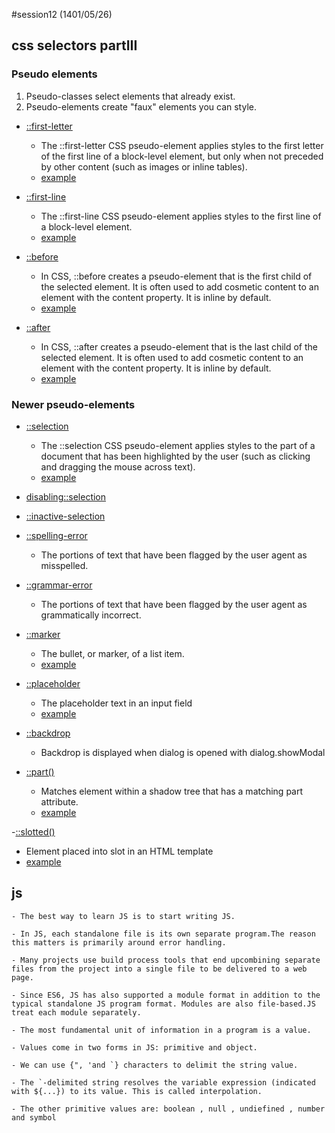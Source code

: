 #session12
(1401/05/26)


## css selectors partIII

### Pseudo elements
  1. Pseudo-classes select elements that already exist.
  2. Pseudo-elements create "faux" elements you can style.

- [::first-letter](https://developer.mozilla.org/en-US/docs/Web/CSS/::first-letter)
  - The ::first-letter CSS pseudo-element applies styles to the first letter of the first line of a block-level element, but only when not preceded by other content (such as images     or inline tables).
  - [example](https://estelle.github.io/CSS/selectors/pseudo.html#slide7)

- [::first-line](https://developer.mozilla.org/en-US/docs/Web/CSS/::first-line)
  - The ::first-line CSS pseudo-element applies styles to the first line of a block-level element.
  - [example](https://estelle.github.io/CSS/selectors/pseudo.html#slide8)

- [::before](https://developer.mozilla.org/en-US/docs/Web/CSS/::before)
  - In CSS, ::before creates a pseudo-element that is the first child of the selected element. It is often used to add cosmetic content to an element with the content property. It
     is inline by default. 
  - [example](https://estelle.github.io/CSS/selectors/pseudo.html#slide11)

- [::after](https://developer.mozilla.org/en-US/docs/Web/CSS/::after)
  - In CSS, ::after creates a pseudo-element that is the last child of the selected element. It is often used to add cosmetic content to an element with the content property. It is     inline by default.
  - [example](https://estelle.github.io/CSS/selectors/pseudo.html#slide10)

### Newer pseudo-elements

- [::selection](https://developer.mozilla.org/en-US/docs/Web/CSS/::selection)
  - The ::selection CSS pseudo-element applies styles to the part of a document that has been highlighted by the user (such as clicking and dragging the mouse across text).
  - [example](https://estelle.github.io/CSS/selectors/pseudo.html#slide13)

- [disabling::selection](https://estelle.github.io/CSS/selectors/pseudo.html#slide14)

- [::inactive-selection](https://estelle.github.io/CSS/selectors/pseudo.html#slide15)

- [::spelling-error](https://developer.mozilla.org/en-US/docs/Web/CSS/::spelling-error)
  - The portions of text that have been flagged by the user agent as misspelled.

- [::grammar-error](https://developer.mozilla.org/en-US/docs/Web/CSS/::grammar-error)
  - The portions of text that have been flagged by the user agent as grammatically incorrect.

- [::marker](https://developer.mozilla.org/en-US/docs/Web/CSS/::marker)
  - The bullet, or marker, of a list item. 
  - [example](https://estelle.github.io/CSS/selectors/pseudo.html#slide19)

- [::placeholder](https://developer.mozilla.org/en-US/docs/Web/CSS/::placeholder)
  - The placeholder text in an input field
  - [example](https://estelle.github.io/CSS/selectors/pseudo.html#slide20)

- [::backdrop](https://developer.mozilla.org/en-US/docs/Web/CSS/::backdrop)
  - Backdrop is displayed when dialog is opened with dialog.showModal

- [::part()](https://developer.mozilla.org/en-US/docs/Web/CSS/::part)
  - Matches element within a shadow tree that has a matching part attribute.
  - [example](https://estelle.github.io/CSS/selectors/pseudo.html#slide25)

-[::slotted()](https://developer.mozilla.org/en-US/docs/Web/CSS/::slotted)
  - Element placed into slot in an HTML template 
  - [example](https://estelle.github.io/CSS/selectors/pseudo.html#slide26) 
 

 ## js
 
	- The best way to learn JS is to start writing JS.

	- In JS, each standalone file is its own separate program.The reason this matters is primarily around error handling.

	- Many projects use build process tools that end upcombining separate files from the project into a single file to be delivered to a web page.

	- Since ES6, JS has also supported a module format in addition to the typical standalone JS program format. Modules are also file-based.JS treat each module separately.

	- The most fundamental unit of information in a program is a value.

	- Values come in two forms in JS: primitive and object.

	- We can use {", 'and `} characters to delimit the string value.

	- The `-delimited string resolves the variable expression (indicated with ${...}) to its value. This is called interpolation.

	- The other primitive values are: boolean , null , undiefined , number and symbol
